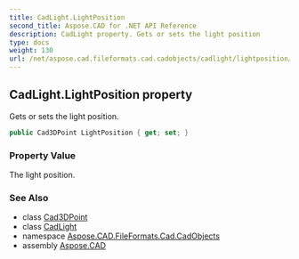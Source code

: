 ```yaml
---
title: CadLight.LightPosition
second_title: Aspose.CAD for .NET API Reference
description: CadLight property. Gets or sets the light position
type: docs
weight: 130
url: /net/aspose.cad.fileformats.cad.cadobjects/cadlight/lightposition/
---
```

## CadLight.LightPosition property

Gets or sets the light position.

```csharp
public Cad3DPoint LightPosition { get; set; }
```

### Property Value

The light position.

### See Also

* class [Cad3DPoint](../../cad3dpoint/)
* class [CadLight](../)
* namespace [Aspose.CAD.FileFormats.Cad.CadObjects](../../cadlight/)
* assembly [Aspose.CAD](../../../)


